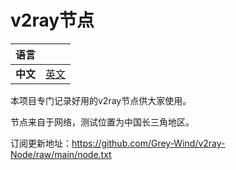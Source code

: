 # v2ray节点

| 语言                                                         |             |
| ------------------------------------------------------------ | ----------- |
| **中文** | [英文](https://github.com/Grey-Wind/v2ray-Node/blob/main/README.txt) |

本项目专门记录好用的v2ray节点供大家使用。

节点来自于网络，测试位置为中国长三角地区。

订阅更新地址：https://github.com/Grey-Wind/v2ray-Node/raw/main/node.txt